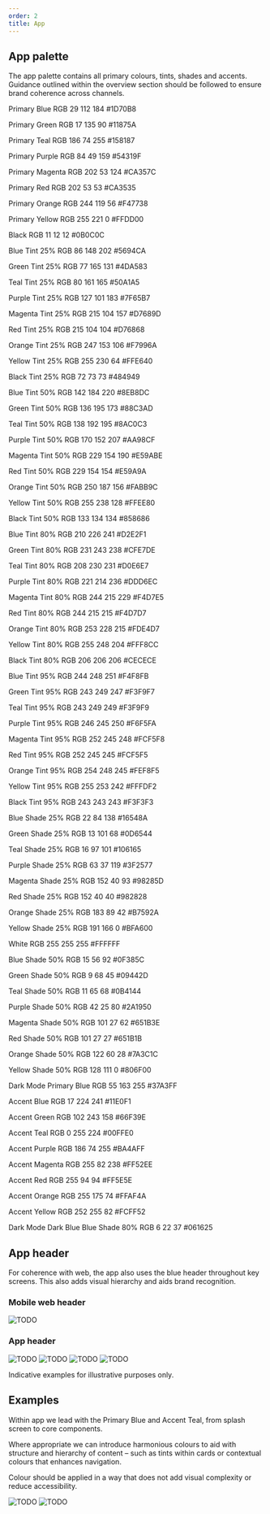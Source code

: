 ```yaml
---
order: 2
title: App
---
```


## App palette

The app palette contains all primary colours, tints, shades and accents. Guidance outlined within the overview section should be followed to ensure brand coherence across channels.

<!-- It was easier to copy and paste the content from left to right, then top to bottom,
     but it's probably better to re-order these from top to bottom, then left to right -->

Primary Blue
RGB 29 112 184
#1D70B8

Primary Green
RGB 17 135 90
#11875A

Primary Teal
RGB 186 74 255
#158187

Primary Purple
RGB 84 49 159
#54319F

Primary Magenta
RGB 202 53 124
#CA357C

Primary Red
RGB 202 53 53
#CA3535

Primary Orange
RGB 244 119 56
#F47738

Primary Yellow
RGB 255 221 0
#FFDD00

Black
RGB 11 12 12
#0B0C0C

Blue Tint 25%
RGB 86 148 202
#5694CA

Green Tint 25%
RGB 77 165 131
#4DA583

Teal Tint 25%
RGB 80 161 165
#50A1A5

Purple Tint 25%
RGB 127 101 183
#7F65B7

Magenta Tint 25%
RGB 215 104 157
#D7689D

Red Tint 25%
RGB 215 104 104
#D76868

Orange Tint 25%
RGB 247 153 106
#F7996A

Yellow Tint 25%
RGB 255 230 64
#FFE640

Black Tint 25%
RGB 72 73 73
#484949

Blue Tint 50%
RGB 142 184 220
#8EB8DC

Green Tint 50%
RGB 136 195 173
#88C3AD

Teal Tint 50%
RGB 138 192 195
#8AC0C3

Purple Tint 50%
RGB 170 152 207
#AA98CF

Magenta Tint 50%
RGB 229 154 190
#E59ABE

Red Tint 50%
RGB 229 154 154
#E59A9A

Orange Tint 50%
RGB 250 187 156
#FABB9C

Yellow Tint 50%
RGB 255 238 128
#FFEE80

Black Tint 50%
RGB 133 134 134
#858686

Blue Tint 80%
RGB 210 226 241
#D2E2F1

Green Tint 80%
RGB 231 243 238
#CFE7DE

Teal Tint 80%
RGB 208 230 231
#D0E6E7

Purple Tint 80%
RGB 221 214 236
#DDD6EC

Magenta Tint 80%
RGB 244 215 229
#F4D7E5

Red Tint 80%
RGB 244 215 215
#F4D7D7

Orange Tint 80%
RGB 253 228 215
#FDE4D7

Yellow Tint 80%
RGB 255 248 204
#FFF8CC

Black Tint 80%
RGB 206 206 206
#CECECE

Blue Tint 95%
RGB 244 248 251
#F4F8FB

Green Tint 95%
RGB 243 249 247
#F3F9F7

Teal Tint 95%
RGB 243 249 249
#F3F9F9

Purple Tint 95%
RGB 246 245 250
#F6F5FA

Magenta Tint 95%
RGB 252 245 248
#FCF5F8

Red Tint 95%
RGB 252 245 245
#FCF5F5

Orange Tint 95%
RGB 254 248 245
#FEF8F5

Yellow Tint 95%
RGB 255 253 242
#FFFDF2

Black Tint 95%
RGB 243 243 243
#F3F3F3

Blue Shade 25%
RGB 22 84 138
#16548A

Green Shade 25%
RGB 13 101 68
#0D6544

Teal Shade 25%
RGB 16 97 101
#106165

Purple Shade 25%
RGB 63 37 119
#3F2577

Magenta Shade 25%
RGB 152 40 93
#98285D

Red Shade 25%
RGB 152 40 40
#982828

Orange Shade 25%
RGB 183 89 42
#B7592A

Yellow Shade 25%
RGB 191 166 0
#BFA600

White
RGB 255 255 255
#FFFFFF

Blue Shade 50%
RGB 15 56 92
#0F385C

Green Shade 50%
RGB 9 68 45
#09442D

Teal Shade 50%
RGB 11 65 68
#0B4144

Purple Shade 50%
RGB 42 25 80
#2A1950

Magenta Shade 50%
RGB 101 27 62
#651B3E

Red Shade 50%
RGB 101 27 27
#651B1B

Orange Shade 50%
RGB 122 60 28
#7A3C1C

Yellow Shade 50%
RGB 128 111 0
#806F00

Dark Mode Primary Blue
RGB 55 163 255
#37A3FF

Accent Blue
RGB 17 224 241
#11E0F1

Accent Green
RGB 102 243 158
#66F39E

Accent Teal
RGB 0 255 224
#00FFE0

Accent Purple
RGB 186 74 255
#BA4AFF

Accent Magenta
RGB 255 82 238
#FF52EE

Accent Red
RGB 255 94 94
#FF5E5E

Accent Orange
RGB 255 175 74
#FFAF4A

Accent Yellow
RGB 252 255 82
#FCFF52

Dark Mode Dark Blue
Blue Shade 80%
RGB 6 22 37
#061625

## App header

For coherence with web, the app also uses the blue header throughout key screens. This also adds visual hierarchy and aids brand recognition.

### Mobile web header

![TODO](./mobile-header.png)

### App header

![TODO](./app-header1.png) ![TODO](./app-header2.png) ![TODO](./app-header3.png) ![TODO](./app-header4.png)

Indicative examples for illustrative purposes only.

## Examples

Within app we lead with the Primary Blue and Accent Teal, from splash screen to core components.

Where appropriate we can introduce harmonious colours to aid with structure and hierarchy of content – such as tints within cards or contextual colours that enhances navigation.

Colour should be applied in a way that does not add visual complexity or reduce accessibility.

![TODO](./app-homepage.png) ![TODO](./app-settings.png)

